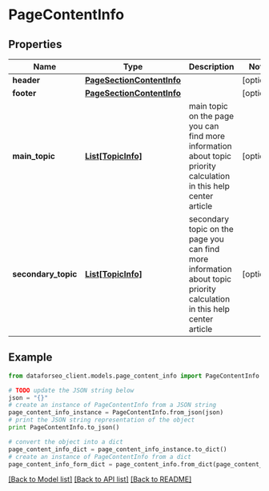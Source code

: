 # PageContentInfo


## Properties

Name | Type | Description | Notes
------------ | ------------- | ------------- | -------------
**header** | [**PageSectionContentInfo**](PageSectionContentInfo.md) |  | [optional] 
**footer** | [**PageSectionContentInfo**](PageSectionContentInfo.md) |  | [optional] 
**main_topic** | [**List[TopicInfo]**](TopicInfo.md) | main topic on the page you can find more information about topic priority calculation in this help center article | [optional] 
**secondary_topic** | [**List[TopicInfo]**](TopicInfo.md) | secondary topic on the page you can find more information about topic priority calculation in this help center article | [optional] 

## Example

```python
from dataforseo_client.models.page_content_info import PageContentInfo

# TODO update the JSON string below
json = "{}"
# create an instance of PageContentInfo from a JSON string
page_content_info_instance = PageContentInfo.from_json(json)
# print the JSON string representation of the object
print PageContentInfo.to_json()

# convert the object into a dict
page_content_info_dict = page_content_info_instance.to_dict()
# create an instance of PageContentInfo from a dict
page_content_info_form_dict = page_content_info.from_dict(page_content_info_dict)
```
[[Back to Model list]](../README.md#documentation-for-models) [[Back to API list]](../README.md#documentation-for-api-endpoints) [[Back to README]](../README.md)


